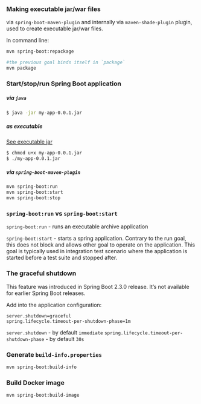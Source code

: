 
### Making executable jar/war files

via `spring-boot-maven-plugin` and internally via `maven-shade-plugin` plugin, used to create executable jar/war files.

In command line:

```bash
mvn spring-boot:repackage

#the previous goal binds itself in `package`
mvn package
```

### Start/stop/run Spring Boot application

##### via `java`

```bash
$ java -jar my-app-0.0.1.jar
```

##### as executable

[See executable jar](../spring_boot_packaging/executable_jar_app/README.md)

```bash
$ chmod u+x my-app-0.0.1.jar
$ ./my-app-0.0.1.jar
```

##### via `spring-boot-maven-plugin`

```bash
mvn spring-boot:run
mvn spring-boot:start
mvn spring-boot:stop
```

 


### `spring-boot:run` vs `spring-boot:start`

`spring-boot:run` - runs an executable archive application

`spring-boot:start` - starts a spring application. 
Contrary to the run goal, this does not block and allows other goal to operate on the application. 
This goal is typically used in integration test scenario 
where the application is started before a test suite and stopped after.

### The graceful shutdown

This feature was introduced in  Spring Boot 2.3.0 release. 
It’s not available for earlier Spring Boot releases.

Add into the application configuration:
```properties
server.shutdown=graceful
spring.lifecycle.timeout-per-shutdown-phase=1m
```

`server.shutdown` - by default `immediate`
`spring.lifecycle.timeout-per-shutdown-phase` - by default `30s`

### Generate `build-info.properties`

```bash
mvn spring-boot:build-info
```

### Build Docker image

```bash
mvn spring-boot:build-image
```